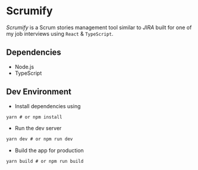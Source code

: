 # Scrumify

_Scrumify_ is a Scrum stories management tool similar to _JIRA_ built for one of my job interviews using `React` & `TypeScript`.

## Dependencies

- Node.js
- TypeScript

## Dev Environment

- Install dependencies using

```md
yarn # or npm install
```

- Run the dev server

```md
yarn dev # or npm run dev
```

- Build the app for production

```md
yarn build # or npm run build
```

